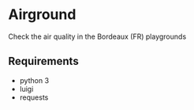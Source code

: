 # Airground

Check the air quality in the Bordeaux (FR) playgrounds

## Requirements

* python 3
* luigi
* requests
